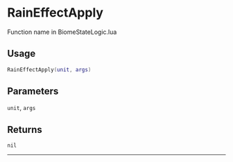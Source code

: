 # RainEffectApply
Function name in BiomeStateLogic.lua
## Usage
```lua
RainEffectApply(unit, args)
```
## Parameters
`unit`, `args`
## Returns
`nil`

---